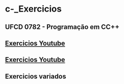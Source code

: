 # c-_Exercicios

## UFCD 0782 - Programação em CC++
## [Exercicios Youtube](https://www.youtube.com/watch?v=6mt54YIb96g&list=PLvQSG8B7sh6mQZLQw-KfhIsjghH5-3oDp&ab_channel=CodingHomework)
## [Exercicios Youtube](https://www.youtube.com/watch?v=vLnPwxZdW4Y&ab_channel=freeCodeCamp.org)
## Exercicios variados
